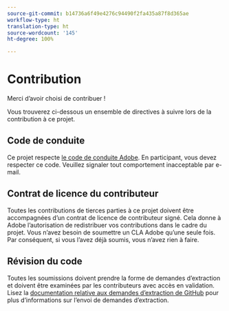 ```yaml
---
source-git-commit: b14736a6f49e4276c94490f2fa435a87f8d365ae
workflow-type: ht
translation-type: ht
source-wordcount: '145'
ht-degree: 100%

---
```

# Contribution

Merci d’avoir choisi de contribuer !

Vous trouverez ci-dessous un ensemble de directives à suivre lors de la contribution à ce projet.

## Code de conduite

Ce projet respecte [le code de conduite Adobe](https://git.corp.adobe.com/OpenSourceAdvisoryBoard/starter-repo/blob/master/CODE_OF_CONDUCT.md). En participant, vous devez respecter ce code. Veuillez signaler tout comportement inacceptable par e-mail.

## Contrat de licence du contributeur

Toutes les contributions de tierces parties à ce projet doivent être accompagnées d’un contrat de licence de contributeur signé. Cela donne à Adobe l’autorisation de redistribuer vos contributions dans le cadre du projet. Vous n’avez besoin de soumettre un CLA Adobe qu’une seule fois. Par conséquent, si vous l’avez déjà soumis, vous n’avez rien à faire.

## Révision du code

Toutes les soumissions doivent prendre la forme de demandes d’extraction et doivent être examinées par les contributeurs avec accès en validation. Lisez la [documentation relative aux demandes d’extraction de GitHub](https://help.github.com/articles/about-pull-requests/) pour plus d’informations sur l’envoi de demandes d’extraction.
